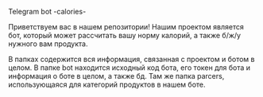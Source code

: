 Telegram bot -calories-

Приветствуем вас в нашем репозитории! Нашим проектом является бот, который может рассчитать вашу норму калорий, а также б/ж/у нужного вам продукта.

В папках содержится вся информация, связанная с проектом и ботом в целом. В папке bot находится исходный код бота, его токен для бота и информация о боте в целом, а также бд. Там же папка parcers, использующаяся для категорий продуктов в нашем боте.
